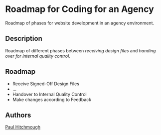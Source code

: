 # Roadmap for Coding for an Agency

Roadmap of phases for website development in an agency environment.

## Description

Roadmap of different phases between *receiving design files* and *handing over for internal quality control*.

## Roadmap

- Receive Signed-Off Design Files
- ...
- Handover to Internal Quality Control
- Make changes according to Feedback


## Authors

[Paul Hitchmough](https://github.com/astral-clive)

